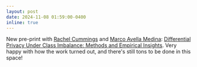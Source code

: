 ```yaml
---
layout: post
date: 2024-11-08 01:59:00-0400
inline: true
---
```


New pre-print with [Rachel Cummings](https://rachelcummings.com/) and [Marco Avella Medina](https://sites.google.com/site/marcoavellamedina/home): [Differential Privacy Under Class Imbalance: Methods and Empirical Insights](https://arxiv.org/pdf/2411.05733). Very happy with how the work turned out, and there's still tons to be done in this space!
